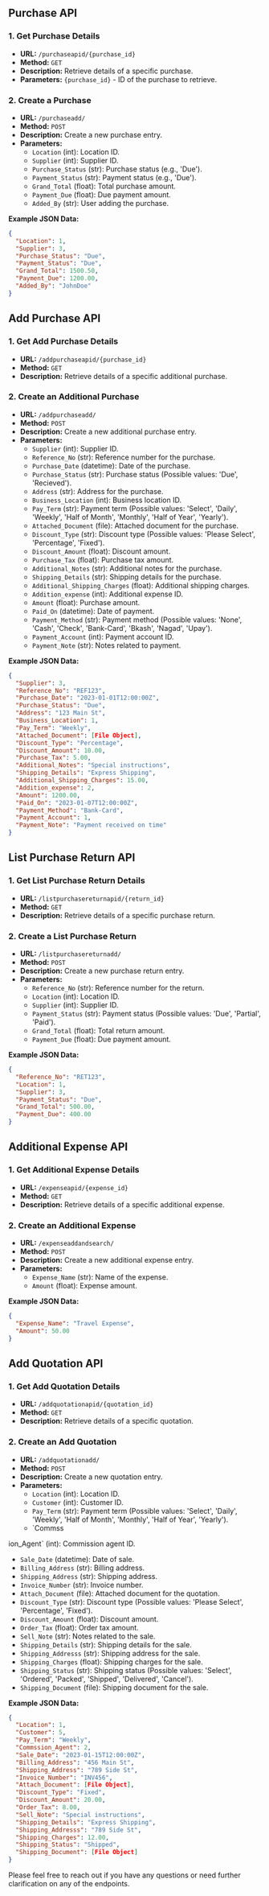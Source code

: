 
## Purchase API

### 1. Get Purchase Details
- **URL:** `/purchaseapid/{purchase_id}`
- **Method:** `GET`
- **Description:** Retrieve details of a specific purchase.
- **Parameters:** `{purchase_id}` - ID of the purchase to retrieve.

### 2. Create a Purchase
- **URL:** `/purchaseadd/`
- **Method:** `POST`
- **Description:** Create a new purchase entry.
- **Parameters:**
  - `Location` (int): Location ID.
  - `Supplier` (int): Supplier ID.
  - `Purchase_Status` (str): Purchase status (e.g., 'Due').
  - `Payment_Status` (str): Payment status (e.g., 'Due').
  - `Grand_Total` (float): Total purchase amount.
  - `Payment_Due` (float): Due payment amount.
  - `Added_By` (str): User adding the purchase.

**Example JSON Data:**
```json
{
  "Location": 1,
  "Supplier": 3,
  "Purchase_Status": "Due",
  "Payment_Status": "Due",
  "Grand_Total": 1500.50,
  "Payment_Due": 1200.00,
  "Added_By": "JohnDoe"
}
```

## Add Purchase API

### 1. Get Add Purchase Details
- **URL:** `/addpurchaseapid/{purchase_id}`
- **Method:** `GET`
- **Description:** Retrieve details of a specific additional purchase.

### 2. Create an Additional Purchase
- **URL:** `/addpurchaseadd/`
- **Method:** `POST`
- **Description:** Create a new additional purchase entry.
- **Parameters:**
  - `Supplier` (int): Supplier ID.
  - `Reference_No` (str): Reference number for the purchase.
  - `Purchase_Date` (datetime): Date of the purchase.
  - `Purchase_Status` (str): Purchase status (Possible values: 'Due', 'Recieved').
  - `Address` (str): Address for the purchase.
  - `Business_Location` (int): Business location ID.
  - `Pay_Term` (str): Payment term (Possible values: 'Select', 'Daily', 'Weekly', 'Half of Month', 'Monthly', 'Half of Year', 'Yearly').
  - `Attached_Document` (file): Attached document for the purchase.
  - `Discount_Type` (str): Discount type (Possible values: 'Please Select', 'Percentage', 'Fixed').
  - `Discount_Amount` (float): Discount amount.
  - `Purchase_Tax` (float): Purchase tax amount.
  - `Additional_Notes` (str): Additional notes for the purchase.
  - `Shipping_Details` (str): Shipping details for the purchase.
  - `Additional_Shipping_Charges` (float): Additional shipping charges.
  - `Addition_expense` (int): Additional expense ID.
  - `Amount` (float): Purchase amount.
  - `Paid_On` (datetime): Date of payment.
  - `Payment_Method` (str): Payment method (Possible values: 'None', 'Cash', 'Check', 'Bank-Card', 'Bkash', 'Nagad', 'Upay').
  - `Payment_Account` (int): Payment account ID.
  - `Payment_Note` (str): Notes related to payment.

**Example JSON Data:**
```json
{
  "Supplier": 3,
  "Reference_No": "REF123",
  "Purchase_Date": "2023-01-01T12:00:00Z",
  "Purchase_Status": "Due",
  "Address": "123 Main St",
  "Business_Location": 1,
  "Pay_Term": "Weekly",
  "Attached_Document": [File Object],
  "Discount_Type": "Percentage",
  "Discount_Amount": 10.00,
  "Purchase_Tax": 5.00,
  "Additional_Notes": "Special instructions",
  "Shipping_Details": "Express Shipping",
  "Additional_Shipping_Charges": 15.00,
  "Addition_expense": 2,
  "Amount": 1200.00,
  "Paid_On": "2023-01-07T12:00:00Z",
  "Payment_Method": "Bank-Card",
  "Payment_Account": 1,
  "Payment_Note": "Payment received on time"
}
```

## List Purchase Return API

### 1. Get List Purchase Return Details
- **URL:** `/listpurchasereturnapid/{return_id}`
- **Method:** `GET`
- **Description:** Retrieve details of a specific purchase return.

### 2. Create a List Purchase Return
- **URL:** `/listpurchasereturnadd/`
- **Method:** `POST`
- **Description:** Create a new purchase return entry.
- **Parameters:**
  - `Reference_No` (str): Reference number for the return.
  - `Location` (int): Location ID.
  - `Supplier` (int): Supplier ID.
  - `Payment_Status` (str): Payment status (Possible values: 'Due', 'Partial', 'Paid').
  - `Grand_Total` (float): Total return amount.
  - `Payment_Due` (float): Due payment amount.

**Example JSON Data:**
```json
{
  "Reference_No": "RET123",
  "Location": 1,
  "Supplier": 3,
  "Payment_Status": "Due",
  "Grand_Total": 500.00,
  "Payment_Due": 400.00
}
```

## Additional Expense API

### 1. Get Additional Expense Details
- **URL:** `/expenseapid/{expense_id}`
- **Method:** `GET`
- **Description:** Retrieve details of a specific additional expense.

### 2. Create an Additional Expense
- **URL:** `/expenseaddandsearch/`
- **Method:** `POST`
- **Description:** Create a new additional expense entry.
- **Parameters:**
  - `Expense_Name` (str): Name of the expense.
  - `Amount` (float): Expense amount.

**Example JSON Data:**
```json
{
  "Expense_Name": "Travel Expense",
  "Amount": 50.00
}
```

## Add Quotation API

### 1. Get Add Quotation Details
- **URL:** `/addquotationapid/{quotation_id}`
- **Method:** `GET`
- **Description:** Retrieve details of a specific quotation.

### 2. Create an Add Quotation
- **URL:** `/addquotationadd/`
- **Method:** `POST`
- **Description:** Create a new quotation entry.
- **Parameters:**
  - `Location` (int): Location ID.
  - `Customer` (int): Customer ID.
  - `Pay_Term` (str): Payment term (Possible values: 'Select', 'Daily', 'Weekly', 'Half of Month', 'Monthly', 'Half of Year', 'Yearly').
  - `Commss

ion_Agent` (int): Commission agent ID.
  - `Sale_Date` (datetime): Date of sale.
  - `Billing_Address` (str): Billing address.
  - `Shipping_Address` (str): Shipping address.
  - `Invoice_Number` (str): Invoice number.
  - `Attach_Document` (file): Attached document for the quotation.
  - `Discount_Type` (str): Discount type (Possible values: 'Please Select', 'Percentage', 'Fixed').
  - `Discount_Amount` (float): Discount amount.
  - `Order_Tax` (float): Order tax amount.
  - `Sell_Note` (str): Notes related to the sale.
  - `Shipping_Details` (str): Shipping details for the sale.
  - `Shipping_Addresss` (str): Shipping address for the sale.
  - `Shipping_Charges` (float): Shipping charges for the sale.
  - `Shipping_Status` (str): Shipping status (Possible values: 'Select', 'Ordered', 'Packed', 'Shipped', 'Delivered', 'Cancel').
  - `Shipping_Document` (file): Shipping document for the sale.

**Example JSON Data:**
```json
{
  "Location": 1,
  "Customer": 5,
  "Pay_Term": "Weekly",
  "Commssion_Agent": 2,
  "Sale_Date": "2023-01-15T12:00:00Z",
  "Billing_Address": "456 Main St",
  "Shipping_Address": "789 Side St",
  "Invoice_Number": "INV456",
  "Attach_Document": [File Object],
  "Discount_Type": "Fixed",
  "Discount_Amount": 20.00,
  "Order_Tax": 8.00,
  "Sell_Note": "Special instructions",
  "Shipping_Details": "Express Shipping",
  "Shipping_Addresss": "789 Side St",
  "Shipping_Charges": 12.00,
  "Shipping_Status": "Shipped",
  "Shipping_Document": [File Object]
}
```

Please feel free to reach out if you have any questions or need further clarification on any of the endpoints.